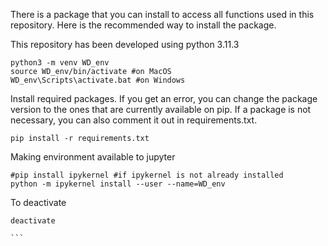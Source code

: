 There is a package that you can install to access all functions used in this repository. Here is the recommended way to install the package.

This repository has been developed using python 3.11.3
```
python3 -m venv WD_env
source WD_env/bin/activate #on MacOS
WD_env\Scripts\activate.bat #on Windows
```

Install required packages. If you get an error, you can change the package version to the ones that are currently available on pip. If a package is not necessary, you can also comment it out in requirements.txt.

```
pip install -r requirements.txt
```

Making environment available to jupyter

```
#pip install ipykernel #if ipykernel is not already installed
python -m ipykernel install --user --name=WD_env
```

To deactivate

````
deactivate

```